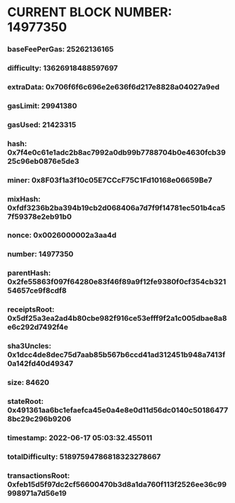 # CURRENT BLOCK NUMBER: 14977350

### baseFeePerGas: 25262136165
### difficulty: 13626918488597697
### extraData: 0x706f6f6c696e2e636f6d217e8828a04027a9ed
### gasLimit: 29941380
### gasUsed: 21423315
### hash: 0x7f4e0c61e1adc2b8ac7992a0db99b7788704b0e4630fcb3925c96eb0876e5de3
### miner: 0x8F03f1a3f10c05E7CCcF75C1Fd10168e06659Be7
### mixHash: 0xfdf3236b2ba394b19cb2d068406a7d7f9f14781ec501b4ca57f59378e2eb91b0
### nonce: 0x0026000002a3aa4d
### number: 14977350
### parentHash: 0x2fe55863f097f64280e83f46f89a9f12fe9380f0cf354cb32154657ce9f8cdf8
### receiptsRoot: 0x5df25a3ea2ad4b80cbe982f916ce53efff9f2a1c005dbae8a8e6c292d7492f4e
### sha3Uncles: 0x1dcc4de8dec75d7aab85b567b6ccd41ad312451b948a7413f0a142fd40d49347
### size: 84620
### stateRoot: 0x491361aa6bc1efaefca45e0a4e8e0d11d56dc0140c501864778bc29c296b9206
### timestamp: 2022-06-17 05:03:32.455011
### totalDifficulty: 51897594786818323278667
### transactionsRoot: 0xfeb15d5f97dc2cf56600470b3d8a1da760f113f2526ee36c99998971a7d56e19
